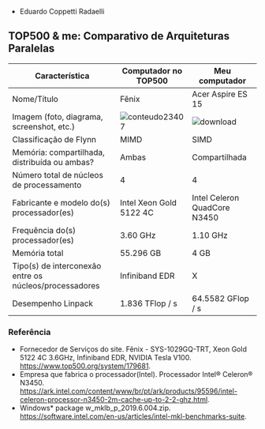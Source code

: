 * Eduardo Coppetti Radaelli

TOP500 & me: Comparativo de Arquiteturas Paralelas
--------------------------------------------------
Característica	                             |    Computador no TOP500	   |     Meu computador     
|--------------------------------------------|-----------------------------|-----------------------
Nome/Título	                                 |           Fênix	           |    Acer Aspire ES 15   
Imagem (foto, diagrama, screenshot, etc.)		 |    ![conteudo23407](https://user-images.githubusercontent.com/38120149/76808521-cb498500-67c6-11ea-936f-712be85f0444.jpg)                                           |![download](https://user-images.githubusercontent.com/38120149/76808518-c97fc180-67c6-11ea-9253-aba4e8b30a7f.jpg)                               
Classificação de Flynn	                     |            MIMD	           |          SIMD         
Memória: compartilhada, distribuída ou ambas?|           Ambas             |  	 Compartilhada      
Número total de núcleos de processamento	   |             4	             |           4           
Fabricante e modelo do(s) processador(es)	   |    Intel Xeon Gold 5122 4C  | Intel Celeron QuadCore N3450         
Frequência do(s) processador(es)	           |           3.60 GHz 	       |       1.10 GHz             
Memória total	                               |           55.296 GB         |          4 GB         
Tipo(s) de interconexão entre os núcleos/processadores |        Infiniband EDR       |           X           
Desempenho Linpack	                         |        1.836 TFlop / s      |               64.5582 GFlop / s
### Referência 
- Fornecedor de Serviços do site. Fênix - SYS-1029GQ-TRT, Xeon Gold 5122 4C 3.6GHz, Infiniband EDR, NVIDIA Tesla V100. https://www.top500.org/system/179681.
- Empresa que fabrica o processador(Intel). Processador Intel® Celeron® N3450. https://ark.intel.com/content/www/br/pt/ark/products/95596/intel-celeron-processor-n3450-2m-cache-up-to-2-2-ghz.html.
- Windows* package  w_mklb_p_2019.6.004.zip. https://software.intel.com/en-us/articles/intel-mkl-benchmarks-suite.
